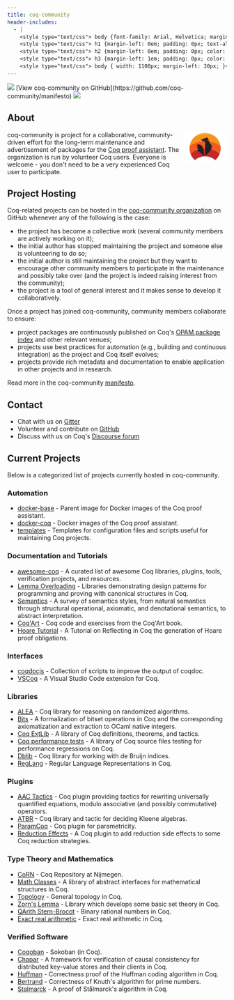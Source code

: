 ```yaml
---
title: coq-community
header-includes:
  - |
    <style type="text/css"> body {font-family: Arial, Helvetica; margin-left: 5em; font-size: large;} </style>
    <style type="text/css"> h1 {margin-left: 0em; padding: 0px; text-align: center} </style>
    <style type="text/css"> h2 {margin-left: 0em; padding: 0px; color: #580909} </style>
    <style type="text/css"> h3 {margin-left: 1em; padding: 0px; color: #C05001;} </style>
    <style type="text/css"> body { width: 1100px; margin-left: 30px; }</style>
---
```


<div style="text-align:left"><img src="https://github.githubassets.com/images/modules/logos_page/Octocat.png" height="25" style="border:0px">
[View coq-community on GitHub](https://github.com/coq-community/manifesto)
<img src="https://github.githubassets.com/images/modules/logos_page/Octocat.png" height="25" style="border:0px"></div>

## About

[<img src="coq-logo.svg" align="right" width="100">](https://github.com/coq-community/manifesto)

coq-community is project for a collaborative, community-driven effort for the long-term
maintenance and advertisement of packages for the [Coq proof assistant](https://coq.inria.fr). The organization
is run by volunteer Coq users. Everyone is welcome - you don't need to be a very experienced
Coq user to participate.

## Project Hosting

Coq-related projects can be hosted in the [coq-community organization](https://github.com/coq-community) on GitHub
whenever any of the following is the case:

- the project has become a collective work (several community members are
  actively working on it);
- the initial author has stopped maintaining the project and someone else is
  volunteering to do so;
- the initial author is still maintaining the project but they want to
  encourage other community members to participate in the maintenance and
  possibly take over (and the project is indeed raising interest from the
  community);
- the project is a tool of general interest and it makes sense to develop it
  collaboratively.

Once a project has joined coq-community, community members collaborate to ensure:

- project packages are continuously published on Coq's [OPAM package index](https://coq.inria.fr/packages)
  and other relevant venues;
- projects use best practices for automation (e.g., building and continuous integration) as
  the project and Coq itself evolves;
- projects provide rich metadata and documentation to enable application in other projects
  and in research.

Read more in the coq-community [manifesto](https://github.com/coq-community/manifesto).

## Contact

- Chat with us on [Gitter](https://gitter.im/coq-community/Lobby)
- Volunteer and contribute on [GitHub](https://github.com/coq-community/manifesto/issues)
- Discuss with us on Coq's [Discourse forum](https://coq.discourse.group)

## Current Projects

Below is a categorized list of projects currently hosted in coq-community.

### Automation

- [docker-base](https://github.com/coq-community/docker-base) - Parent image for Docker images of the Coq proof assistant.
- [docker-coq](https://github.com/coq-community/docker-coq) - Docker images of the Coq proof assistant.
- [templates](https://github.com/coq-community/templates) - Templates for configuration files and scripts useful for maintaining Coq projects.

### Documentation and Tutorials

- [awesome-coq](https://github.com/coq-community/awesome-coq) - A curated list of awesome Coq libraries, plugins, tools, verification projects, and resources.
- [Lemma Overloading](https://github.com/coq-community/lemma-overloading) - Libraries demonstrating design patterns for programming and proving with canonical structures in Coq.
- [Semantics](https://github.com/coq-community/semantics) - A survey of semantics styles, from natural semantics through structural operational, axiomatic, and denotational semantics, to abstract interpretation.
- [Coq'Art](https://github.com/coq-community/coq-art) - Coq code and exercises from the Coq'Art book.
- [Hoare Tutorial](https://github.com/coq-community/hoare-tut) - A Tutorial on Reflecting in Coq the generation of Hoare proof obligations.

### Interfaces

- [coqdocjs](https://github.com/coq-community/coqdocjs) - Collection of scripts to improve the output of coqdoc.
- [VSCoq](https://github.com/coq-community/vscoq) - A Visual Studio Code extension for Coq.

### Libraries

- [ALEA](https://github.com/coq-community/alea) - Coq library for reasoning on randomized algorithms.
- [Bits](https://github.com/coq-community/bits) - A formalization of bitset operations in Coq and the corresponding axiomatization and extraction to OCaml native integers.
- [Coq ExtLib](https://github.com/coq-community/coq-ext-lib) - A library of Coq definitions, theorems, and tactics.
- [Coq performance tests](https://github.com/coq-community/coq-performance-tests) - A library of Coq source files testing for performance regressions on Coq.
- [Dblib](https://github.com/coq-community/dblib) - Coq library for working with de Bruijn indices.
- [RegLang](https://github.com/coq-community/reglang) - Regular Language Representations in Coq.

### Plugins

- [AAC Tactics](https://github.com/coq-community/aac-tactics) - Coq plugin providing tactics for rewriting universally quantified equations, modulo associative (and possibly commutative) operators.
- [ATBR](https://github.com/coq-community/atbr) - Coq library and tactic for deciding Kleene algebras.
- [ParamCoq](https://github.com/coq-community/paramcoq) - Coq plugin for parametricity.
- [Reduction Effects](https://github.com/coq-community/reduction-effects) - A Coq plugin to add reduction side effects to some Coq reduction strategies.

### Type Theory and Mathematics

- [CoRN](https://github.com/coq-community/corn) - Coq Repository at Nijmegen.
- [Math Classes](https://github.com/coq-community/math-classes) - A library of abstract interfaces for mathematical structures in Coq.
- [Topology](https://github.com/coq-community/topology) - General topology in Coq.
- [Zorn's Lemma](https://github.com/coq-community/zorns-lemma) - Library which develops some basic set theory in Coq.
- [QArith Stern-Brocot](https://github.com/coq-community/qarith-stern-brocot) - Binary rational numbers in Coq.
- [Exact real arithmetic](https://github.com/coq-community/exact-real-arithmetic) - Exact real arithmetic in Coq.

### Verified Software

- [Coqoban](https://github.com/coq-community/coqoban) - Sokoban (in Coq).
- [Chapar](https://github.com/coq-community/chapar) - A framework for verification of causal consistency for distributed key-value stores and their clients in Coq.
- [Huffman](https://github.com/coq-community/huffman) - Correctness proof of the Huffman coding algorithm in Coq.
- [Bertrand](https://github.com/coq-community/bertrand) - Correctness of Knuth's algorithm for prime numbers.
- [Stalmarck](https://github.com/coq-community/stalmarck) - A proof of Stålmarck's algorithm in Coq.
